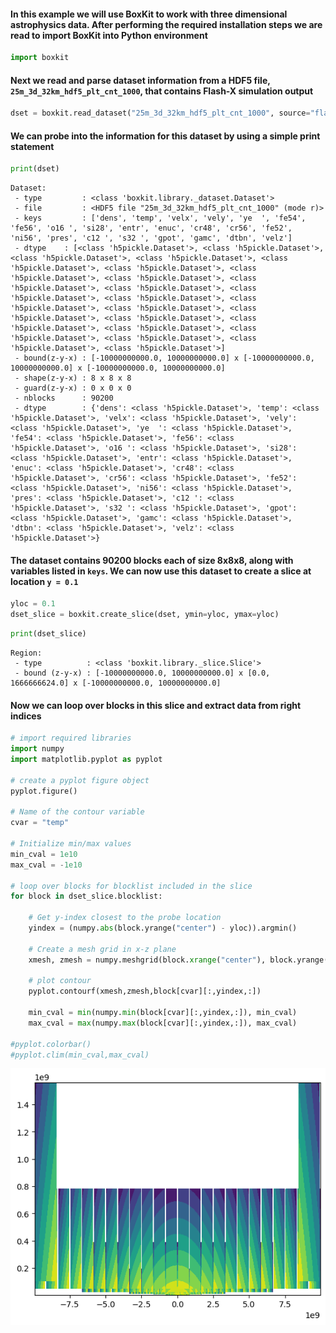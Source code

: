#### In this example we will use BoxKit to work with three dimensional astrophysics data. After performing the required installation steps we are read to import BoxKit into Python environment


```python
import boxkit
```

#### Next we read and parse dataset information from a HDF5 file, `25m_3d_32km_hdf5_plt_cnt_1000`, that contains Flash-X simulation output


```python
dset = boxkit.read_dataset("25m_3d_32km_hdf5_plt_cnt_1000", source="flash")
```

#### We can probe into the information for this dataset by using a simple print statement


```python
print(dset)
```

    Dataset:
     - type         : <class 'boxkit.library._dataset.Dataset'>
     - file         : <HDF5 file "25m_3d_32km_hdf5_plt_cnt_1000" (mode r)>
     - keys         : ['dens', 'temp', 'velx', 'vely', 'ye  ', 'fe54', 'fe56', 'o16 ', 'si28', 'entr', 'enuc', 'cr48', 'cr56', 'fe52', 'ni56', 'pres', 'c12 ', 's32 ', 'gpot', 'gamc', 'dtbn', 'velz']
     - dtype	: [<class 'h5pickle.Dataset'>, <class 'h5pickle.Dataset'>, <class 'h5pickle.Dataset'>, <class 'h5pickle.Dataset'>, <class 'h5pickle.Dataset'>, <class 'h5pickle.Dataset'>, <class 'h5pickle.Dataset'>, <class 'h5pickle.Dataset'>, <class 'h5pickle.Dataset'>, <class 'h5pickle.Dataset'>, <class 'h5pickle.Dataset'>, <class 'h5pickle.Dataset'>, <class 'h5pickle.Dataset'>, <class 'h5pickle.Dataset'>, <class 'h5pickle.Dataset'>, <class 'h5pickle.Dataset'>, <class 'h5pickle.Dataset'>, <class 'h5pickle.Dataset'>, <class 'h5pickle.Dataset'>, <class 'h5pickle.Dataset'>, <class 'h5pickle.Dataset'>, <class 'h5pickle.Dataset'>]
     - bound(z-y-x) : [-10000000000.0, 10000000000.0] x [-10000000000.0, 10000000000.0] x [-10000000000.0, 10000000000.0]
     - shape(z-y-x) : 8 x 8 x 8
     - guard(z-y-x) : 0 x 0 x 0
     - nblocks      : 90200
     - dtype        : {'dens': <class 'h5pickle.Dataset'>, 'temp': <class 'h5pickle.Dataset'>, 'velx': <class 'h5pickle.Dataset'>, 'vely': <class 'h5pickle.Dataset'>, 'ye  ': <class 'h5pickle.Dataset'>, 'fe54': <class 'h5pickle.Dataset'>, 'fe56': <class 'h5pickle.Dataset'>, 'o16 ': <class 'h5pickle.Dataset'>, 'si28': <class 'h5pickle.Dataset'>, 'entr': <class 'h5pickle.Dataset'>, 'enuc': <class 'h5pickle.Dataset'>, 'cr48': <class 'h5pickle.Dataset'>, 'cr56': <class 'h5pickle.Dataset'>, 'fe52': <class 'h5pickle.Dataset'>, 'ni56': <class 'h5pickle.Dataset'>, 'pres': <class 'h5pickle.Dataset'>, 'c12 ': <class 'h5pickle.Dataset'>, 's32 ': <class 'h5pickle.Dataset'>, 'gpot': <class 'h5pickle.Dataset'>, 'gamc': <class 'h5pickle.Dataset'>, 'dtbn': <class 'h5pickle.Dataset'>, 'velz': <class 'h5pickle.Dataset'>}


#### The dataset contains 90200 blocks each of size 8x8x8, along with variables listed in `keys`. We can now use this dataset to create a slice at location `y = 0.1`


```python
yloc = 0.1
dset_slice = boxkit.create_slice(dset, ymin=yloc, ymax=yloc)
```


```python
print(dset_slice)
```

    Region:
     - type          : <class 'boxkit.library._slice.Slice'>
     - bound (z-y-x) : [-10000000000.0, 10000000000.0] x [0.0, 1666666624.0] x [-10000000000.0, 10000000000.0]
    


#### Now we can loop over blocks in this slice and extract data from right indices


```python
# import required libraries 
import numpy
import matplotlib.pyplot as pyplot

# create a pyplot figure object
pyplot.figure()

# Name of the contour variable
cvar = "temp"

# Initialize min/max values
min_cval = 1e10
max_cval = -1e10

# loop over blocks for blocklist included in the slice
for block in dset_slice.blocklist:
    
    # Get y-index closest to the probe location
    yindex = (numpy.abs(block.yrange("center") - yloc)).argmin()
    
    # Create a mesh grid in x-z plane
    xmesh, zmesh = numpy.meshgrid(block.xrange("center"), block.yrange("center"))
    
    # plot contour
    pyplot.contourf(xmesh,zmesh,block[cvar][:,yindex,:])
    
    min_cval = min(numpy.min(block[cvar][:,yindex,:]), min_cval)
    max_cval = max(numpy.max(block[cvar][:,yindex,:]), max_cval)

#pyplot.colorbar()
#pyplot.clim(min_cval,max_cval)
```


    
![png](output_10_0.png)
    

